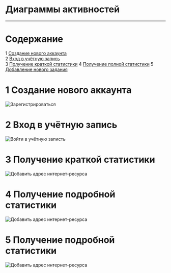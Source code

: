 # Диаграммы активностей
---

# Содержание
1 [Создание нового аккаунта](#create_new_account)  
2 [Вход в учётную запись](#login)  
3 [Получение краткой статистики](#get_brief_statistics)
4 [Получение полной статистики](#get_detailed_statistics)
5 [Добавление нового задания](#create_new_task)

<a name="create_new_account"/>

# 1 Создание нового аккаунта
![Зарегистрироваться](../../../Illustrations/PNG/Activity/CreateAnAccount.vpd.png)

<a name="login"/>

# 2 Вход в учётную запись
![Войти в учётную записть](../../../Illustrations/PNG/Activity/LogIn.vpd.png)

<a name="get_brief_statistics"/>

# 3 Получение краткой статистики
![Добавить адрес интернет-ресурса](../../../Illustrations/PNG/Activity/BriefStatistics.vpd.png)

<a name="get_detailed_statistics"/>

# 4 Получение подробной статистики
![Добавить адрес интернет-ресурса](../../../Illustrations/PNG/Activity/DetailedStatistics.vpd.png)

<a name="create_new_task"/>

# 5 Получение подробной статистики
![Добавить адрес интернет-ресурса](../../../Illustrations/PNG/Activity/CreateANewTask.vpd.png)